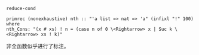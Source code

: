 `reduce-cond`

```
primrec (nonexhaustive) nth :: "'a list => nat => 'a" (infixl "!" 100) where
nth_Cons: "(x # xs) ! n = (case n of 0 \<Rightarrow> x | Suc k \<Rightarrow> xs ! k)"
```

非全函数似乎进行了标注。
